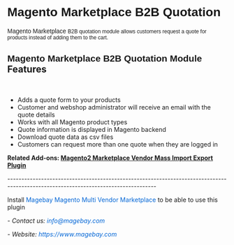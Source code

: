 <h1><span style="font-family:arial,sans,sans-serif">Magento Marketplace B2B Quotation</span></h1>

<p><span style="font-family:arial,sans,sans-serif">Magento&nbsp;Marketplace&nbsp;</span><span style="font-family:arial; font-size:12px">B2B quotation module&nbsp;allows customers request a quote for products instead of adding them to the cart.</span></p>

<h2><span style="font-family:arial,sans,sans-serif">Magento&nbsp;Marketplace B2B Quotation Module</span> Features</h2>

<p style="text-align:left">&nbsp;</p>

<ul>
	<li>Adds a quote form to your products</li>
	<li>Customer and webshop administrator will receive an email with the quote details</li>
	<li>Works with all Magento product types</li>
	<li>Quote information is displayed in Magento backend</li>
	<li>Download quote data as csv files</li>
	<li>Customers can request more than one quote when they are logged in</li>
</ul>

<p><strong>Related Add-ons:&nbsp;</strong><a href="https://github.com/magebaycom/magento2-marketplace-vendor-mass-import-export-plugin"><strong>Magento2 Marketplace Vendor Mass Import Export Plugin</strong></a></p>

<p>-----------------------------------------------------------------------------------------------------------------------------------</p>

<p>Install&nbsp;<a href="https://www.magebay.com/magento-multi-vendor-marketplace-extension" style="box-sizing: border-box; background-color: transparent; color: rgb(3, 102, 214); text-decoration-line: none;">Magebay Magento Multi Vendor Marketplace</a>&nbsp;to be able to use this plugin</p>

<p><em>- Contact&nbsp;us:&nbsp;<a href="mailto:info@magebay.com" style="box-sizing: border-box; background-color: transparent; color: rgb(3, 102, 214); text-decoration-line: none;">info@magebay.com</a></em></p>

<p><em>- Website:&nbsp;<a href="https://www.magebay.com/" style="box-sizing: border-box; background-color: transparent; color: rgb(3, 102, 214); text-decoration-line: none;">https://www.magebay.com</a></em></p>

